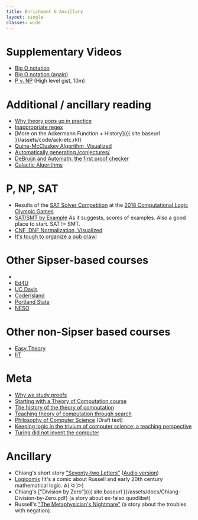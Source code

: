 ```yaml
---
title: Enrichment & Ancillary
layout: single
classes: wide
---
```


# Supplementary Videos

- [Big O notation](https://www.youtube.com/watch?v=Q_1M2JaijjQ)
- [Big O notation (again)](https://www.youtube.com/watch?v=dNorFNlDbX0)
- [P v. NP](https://www.youtube.com/watch?v=YX40hbAHx3s) (High level gist, 10m)


# Additional / ancillary reading


- [Why theory pops up in practice](https://twitter.com/__phantomderp/status/1406334623408402441?s=20)
- [Inappropriate regex](https://stackoverflow.com/a/1732454/)
- [More on the Ackermann Function + History]({{ site.baseurl }}/assets/code/ack-etc.rkt)
- [Quine-McCluskey Algorithm, Visualized](https://www.mathematik.uni-marburg.de/~thormae/lectures/ti1/code/qmc/)
- [Automatically generating /conjectures/](https://www.nature.com/articles/s41586-021-03229-4)
- [DeBruijn and Automath: the first proof checker](https://pure.tue.nl/ws/files/3614142/372812914182296.pdf)
- [Galactic Algorithms](https://en.wikipedia.org/wiki/Galactic_algorithm)

# P, NP, SAT
- Results of the [SAT Solver Competition](http://hdl.handle.net/10138/237063) at the [2018 Computational Logic Olympic Games](https://www.labri.fr/perso/lsimon/flog2018/)
- [SAT/SMT by Example](https://sat-smt.codes/SAT_SMT_by_example.pdf) As it suggests, scores of examples. Also a good place to start. SAT != SMT. 
- [CNF, DNF Normalization, Visualized](https://www.mathematik.uni-marburg.de/~thormae/lectures/ti1/code/normalform/index.html)
- [It's tough to organize a pub crawl](http://www.math.uwaterloo.ca/tsp/pubs/)

# Other Sipser-based courses
- 
- [Ed4U](https://www.youtube.com/watch?v=dCiZZiqVv9w&list=PLrjkTql3jnm_TWSXXvWX1_jX-L6f1QJSx)
- [UC Davis](https://www.youtube.com/watch?v=7w_hO_1sPuA&list=PL_w_qWAQZtAYRxrBXDwlSGo5tgm7bXJqW)
- [CoderIsland](https://www.youtube.com/watch?v=HyUK5RAJg1c&list=PL601FC994BDD963E4)
- [Portland State](https://www.youtube.com/watch?v=TOsMcgIK95k&list=PLbtzT1TYeoMjNOGEiaRmm_vMIwUAidnQz)
- [NESO](https://www.youtube.com/watch?v=58N2N7zJGrQ&list=PLBlnK6fEyqRgp46KUv4ZY69yXmpwKOIev)
 
# Other non-Sipser based courses
- [Easy Theory](https://www.youtube.com/c/EasyTheory/playlists)
- [IIT](https://www.youtube.com/playlist?list=PLbMVogVj5nJSd25WnSU144ZyGmsqjuKr3)

# Meta 

- [Why we study proofs](http://people.math.sc.edu/cooper/proofs.pdf)
- [Starting with a Theory of Computation course](https://dl.acm.org/doi/10.1145/122413.122415)
- [The history of the theory of computation](https://cacm.acm.org/magazines/2014/1/170862-actually-turing-did-not-invent-the-computer/fulltext)
- [Teaching theory of computation through search](https://dl.acm.org/doi/pdf/10.1145/3382036)
- [Philosophy of Computer Science](https://cse.buffalo.edu/~rapaport/Papers/phics.pdf) (Draft text)
- [Keeping logic in the trivium of computer science: a teaching perspective](https://link.springer.com/article/10.1007/s10703-017-0301-z)
- [Turing did not invent the computer](https://cacm.acm.org/magazines/2014/1/170862-actually-turing-did-not-invent-the-computer/fulltext)

# Ancillary

- Chiang's short story ["Seventy-two Letters"](https://ia802706.us.archive.org/33/items/TedChiangSeventyTwoLetters/Ted_Chiang_72_Letters.pdf) ([Audio version](https://archive.org/details/TedChiangSeventyTwoLetters))
- [Logicomix](https://en.wikipedia.org/wiki/Logicomix) (It's a comic about Russell and early 20th century mathematical logic. ᕕ( ᐛ )ᕗ) 
- Chiang's ["Division by Zero"]({{ site.baseurl }}/assets/docs/Chiang-Division-by-Zero.pdf) (a story about ex-falso quodlibet)
- Russell's ["The Metaphysician's Nightmare"](http://www.naturalthinker.net/trl/texts/Russell,Bertrand/Philosophy/Russell,%20Bertrand%20-%20The%20Metaphysician%27s%20Nightmare.pdf) (a story about the troubles with negation).



